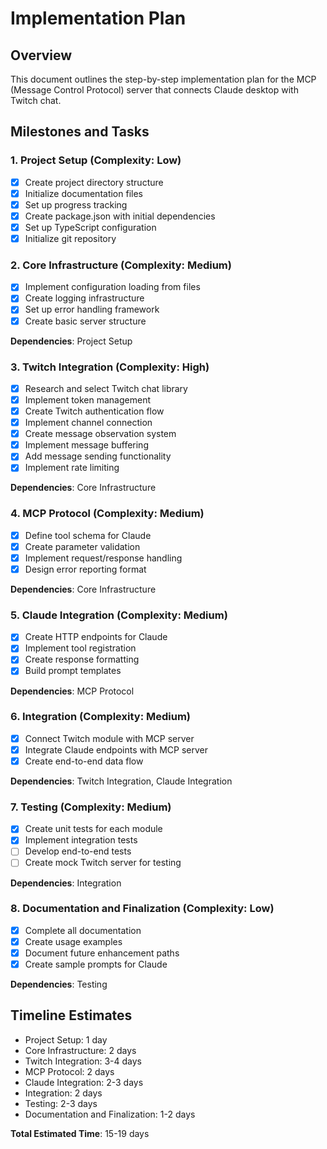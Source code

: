 # Implementation Plan

## Overview
This document outlines the step-by-step implementation plan for the MCP (Message Control Protocol) server that connects Claude desktop with Twitch chat.

## Milestones and Tasks

### 1. Project Setup (Complexity: Low)
- [x] Create project directory structure
- [x] Initialize documentation files
- [x] Set up progress tracking
- [x] Create package.json with initial dependencies
- [x] Set up TypeScript configuration
- [x] Initialize git repository

### 2. Core Infrastructure (Complexity: Medium)
- [x] Implement configuration loading from files
- [x] Create logging infrastructure
- [x] Set up error handling framework
- [x] Create basic server structure

**Dependencies**: Project Setup

### 3. Twitch Integration (Complexity: High)
- [x] Research and select Twitch chat library
- [x] Implement token management
- [x] Create Twitch authentication flow
- [x] Implement channel connection
- [x] Create message observation system
- [x] Implement message buffering
- [x] Add message sending functionality
- [x] Implement rate limiting

**Dependencies**: Core Infrastructure

### 4. MCP Protocol (Complexity: Medium)
- [x] Define tool schema for Claude
- [x] Create parameter validation
- [x] Implement request/response handling
- [x] Design error reporting format

**Dependencies**: Core Infrastructure

### 5. Claude Integration (Complexity: Medium)
- [x] Create HTTP endpoints for Claude
- [x] Implement tool registration
- [x] Create response formatting
- [x] Build prompt templates

**Dependencies**: MCP Protocol

### 6. Integration (Complexity: Medium)
- [x] Connect Twitch module with MCP server
- [x] Integrate Claude endpoints with MCP server
- [x] Create end-to-end data flow

**Dependencies**: Twitch Integration, Claude Integration

### 7. Testing (Complexity: Medium)
- [x] Create unit tests for each module
- [x] Implement integration tests
- [ ] Develop end-to-end tests
- [ ] Create mock Twitch server for testing

**Dependencies**: Integration

### 8. Documentation and Finalization (Complexity: Low)
- [x] Complete all documentation
- [x] Create usage examples
- [x] Document future enhancement paths
- [x] Create sample prompts for Claude

**Dependencies**: Testing

## Timeline Estimates
- Project Setup: 1 day
- Core Infrastructure: 2 days
- Twitch Integration: 3-4 days
- MCP Protocol: 2 days
- Claude Integration: 2-3 days
- Integration: 2 days
- Testing: 2-3 days
- Documentation and Finalization: 1-2 days

**Total Estimated Time**: 15-19 days 